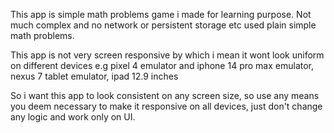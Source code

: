 This app is simple math problems game i made for learning purpose.
Not much complex and no network or persistent storage etc used plain simple math problems.

This app is not very screen responsive by which i mean it wont look uniform on different devices
e.g pixel 4 emulator and iphone 14 pro max emulator, nexus 7 tablet emulator, ipad 12.9 inches

So i want this app to look consistent on any screen size, so use any means you deem necessary to make it responsive on all devices, just don't change any logic and work only on UI.